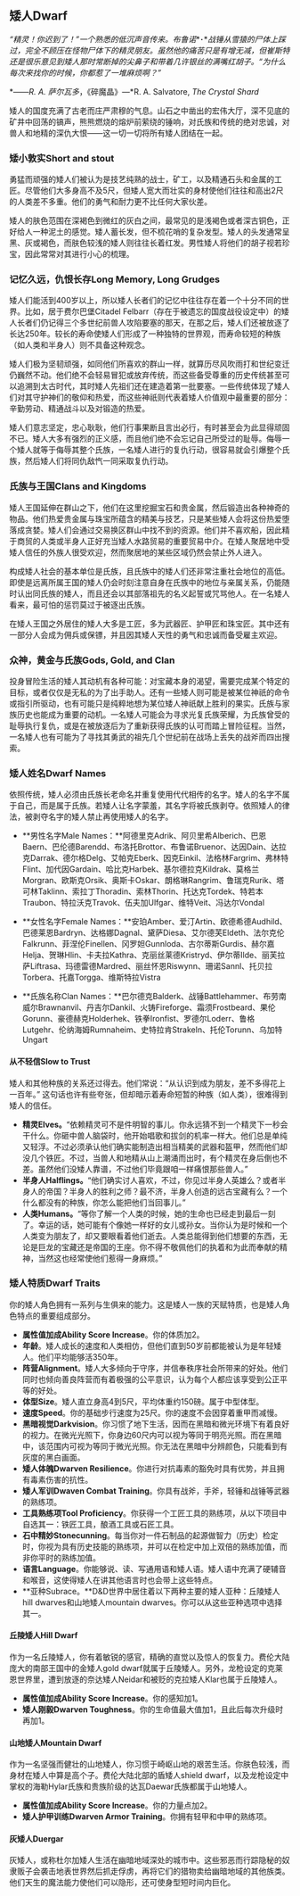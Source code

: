 ## 矮人Dwarf

​     *“精灵！你迟到了！”一个熟悉的低沉声音传来。布鲁诺**･**战锤从雪猿的尸体上踩过，完全不顾压在怪物尸体下的精灵朋友。虽然他的痛苦只是有增无减，但崔斯特还是很乐意见到矮人那时常断掉的尖鼻子和带着几许银丝的满嘴红胡子。“为什么每次来找你的时候，你都惹了一堆麻烦啊？”*

*——*R. A. 萨尔瓦多*，《碎魔晶》—*R. A. Salvatore, *The Crystal Shard*

​     矮人的国度充满了古老而庄严肃穆的气息。山石之中凿出的宏伟大厅，深不见底的矿井中回荡的镐声，熊熊燃烧的熔炉前萦绕的锤响，对氏族和传统的绝对忠诚，对兽人和地精的深仇大恨——这一切一切将所有矮人团结在一起。



### 矮小敦实Short and stout

​     勇猛而顽强的矮人们被认为是技艺纯熟的战士，矿工，以及精通石头和金属的工匠。尽管他们大多身高不及5尺，但矮人宽大而壮实的身材使他们往往和高出2尺的人类差不多重。他们的勇气和耐力更不比任何大家伙差。

​     矮人的肤色范围在深褐色到微红的灰白之间，最常见的是浅褐色或者深古铜色，正好给人一种泥土的感觉。矮人蓄长发，但不梳花哨的复杂发型。矮人的头发通常呈黑、灰或褐色，而肤色较浅的矮人则往往长着红发。男性矮人将他们的胡子视若珍宝，因此常常对其进行小心的梳理。



### 记忆久远，仇恨长存Long Memory, Long Grudges

​     矮人们能活到400岁以上，所以矮人长者们的记忆中往往存在着一个十分不同的世界。比如，居于费尔巴堡Citadel  Felbarr（存在于被遗忘的国度战役设定中）的矮人长者们仍记得三个多世纪前兽人攻陷要塞的那天，在那之后，矮人们还被放逐了长达250年。较长的寿命使矮人们形成了一种独特的世界观，而寿命较短的种族（如人类和半身人）则不具备这种观念。

​     矮人们极为坚韧顽强，如同他们所喜欢的群山一样，就算历尽风吹雨打和世纪变迁仍巍然不动。他们绝不会轻易冒犯或放弃传统，而这些备受尊重的历史传统甚至可以追溯到太古时代，其时矮人先祖们还在建造着第一批要塞。一些传统体现了矮人们对其守护神们的敬仰和热爱，而这些神祇则代表着矮人价值观中最重要的部分：辛勤劳动、精通战斗以及对锻造的热爱。

​     矮人们意志坚定，忠心耿耿，他们行事果断且言出必行，有时甚至会为此显得顽固不已。矮人大多有强烈的正义感，而且他们绝不会忘记自己所受过的耻辱。侮辱一个矮人就等于侮辱其整个氏族，一名矮人进行的复仇行动，很容易就会引爆整个氏族，然后矮人们将同仇敌忾一同采取复仇行动。



### 氏族与王国Clans and Kingdoms

​     矮人王国延伸在群山之下，他们在这里挖掘宝石和贵金属，然后锻造出各种神奇的物品。他们热爱贵金属与珠宝所蕴含的精美与技艺，只是某些矮人会将这份热爱堕落成贪婪。矮人们会通过交易换区群山中找不到的资源。他们并不喜欢船，因此精于商贸的人类或半身人正好充当矮人水路贸易的重要贸易中介。在矮人聚居地中受矮人信任的外族人很受欢迎，然而聚居地的某些区域仍然会禁止外人进入。

​     构成矮人社会的基本单位是氏族，且氏族中的矮人们还非常注重社会地位的高低。即使是远离所属王国的矮人仍会时刻注意自身在氏族中的地位与亲属关系，仍能随时认出同氏族的矮人，而且还会以其部落祖先的名义起誓或咒骂他人。在一名矮人看来，最可怕的惩罚莫过于被逐出氏族。

​     在矮人王国之外居住的矮人大多是工匠，多为武器匠、护甲匠和珠宝匠。其中还有一部分人会成为佣兵或保镖，并且因其矮人天性的勇气和忠诚而备受雇主欢迎。



### 众神，黄金与氏族Gods, Gold, and Clan

​     投身冒险生活的矮人其动机有各种可能：对宝藏本身的渴望，需要完成某个特定的目标，或者仅仅是无私的为了出手助人。还有一些矮人则可能是被某位神祇的命令或指引所驱动，也有可能只是纯粹地想为某位矮人神祇献上胜利的果实。氏族与家族历史也能成为重要的动机。一名矮人可能会为寻求光复氏族荣耀，为氏族曾受的耻辱执行复仇，或是在被放逐后为了重新获得氏族的认可而踏上冒险征程。当然，一名矮人也有可能为了寻找其勇武的祖先几个世纪前在战场上丢失的战斧而四出搜索。



### 矮人姓名Dwarf Names

​     依照传统，矮人必须由氏族长老命名并重复使用代代相传的名字。矮人的名字不属于自己，而是属于氏族。若矮人让名字蒙羞，其名字将被氏族剥夺。依照矮人的律法，被剥夺名字的矮人禁止再使用矮人的名字。

- **男性名字Male Names：**阿德里克Adrik、阿贝里希Alberich、巴恩Baern、巴伦德Barendd、布洛托Brottor、布鲁诺Bruenor、达因Dain、达拉克Darrak、德尔格Delg、艾帕克Eberk、因克Einkil、法格林Fargrim、弗林特Flint、加代因Gardain、哈比克Harbek、基尔德拉克Kildrak、莫格兰Morgran、欧斯克Orsik、奥斯卡Oskar、朗格琳Rangrim、鲁瑞克Rurik、塔可林Taklinn、索拉丁Thoradin、索林Thorin、托达克Tordek、特若本Traubon、特拉沃克Travok、伍夫加Ulfgar、维特Veit、冯达尔Vondal

- **女性名字Female Names：**安珀Amber、爱汀Artin、欧德希德Audhild、巴德莱恩Bardryn、达格娜Dagnal、黛萨Diesa、艾尔德芙Eldeth、法尔克伦Falkrunn、菲涅伦Finellen、冈罗妲Gunnloda、古尔蒂斯Gurdis、赫尔嘉Helja、贺琳Hlin、卡夫拉Kathra、克丽丝莱德Kristryd、伊尔蒂Ilde、丽芙拉萨Liftrasa、玛德雷德Mardred、丽丝怀恩Riswynn、珊诺Sannl、托贝拉Torbera、托嘉Torgga、维斯特拉Vistra

- **氏族名称Clan Names：**巴尔德克Balderk、战锤Battlehammer、布劳南威尔Brawnanvil、丹吉尔Dankil、火铸Fireforge、霜须Frostbeard、果伦Gorunn、豪德赫克Holderhek、铁拳Ironfist、罗德尔Loderr、鲁格Lutgehr、伦纳海姆Rumnaheim、史特拉肯Strakeln、托伦Torunn、乌加特Ungart



#### 从不轻信Slow to Trust

​    矮人和其他种族的关系还过得去。他们常说：“从认识到成为朋友，差不多得花上一百年。”  这句话也许有些夸张，但却暗示着寿命短暂的种族（如人类），很难得到矮人的信任。

- **精灵Elves。**“依赖精灵可不是件明智的事儿。你永远猜不到一个精灵下一秒会干什么。你砸中兽人脑袋时，他开始唱歌和拔剑的机率一样大。他们总是单纯又轻浮。不过必须承认他们确实能制造出相当精美的武器和盔甲，然而他们却没几个铁匠。不过，当兽人和地精从山上潮涌而出时，有个精灵在身后倒也不差。虽然他们没矮人靠谱，不过他们毕竟跟咱一样痛恨那些兽人。”
- **半身人Halflings。**“他们确实讨人喜欢，不过，你见过半身人英雄么？或者半身人的帝国？半身人的胜利之师？最不济，半身人创造的远古宝藏有么？一个什么都没有的种族，你怎么能把他们当回事儿。”
- **人类Humans。**“等你了解一个人类的时候，她的生命也已经走到最后一刻了。幸运的话，她可能有个像她一样好的女儿或孙女。当你认为是时候和一个人类变为朋友了，却又要眼看着他们逝去。人类总能得到他们想要的东西，无论是巨龙的宝藏还是帝国的王座。你不得不敬佩他们的执着和为此而奉献的精神，当然这也经常使他们惹得一身麻烦。”

 

### 矮人特质Dwarf Traits

​     你的矮人角色拥有一系列与生俱来的能力。这是矮人一族的天赋特质，也是矮人角色特点的重要组成部分。

- **属性值加成Ability Score Increase**。你的体质加2。
- **年龄**。矮人成长的速度和人类相仿，但他们直到50岁前都能被认为是年轻矮人。他们平均能够活350年。
- **阵营Alignment**。矮人大多倾向于守序，并信奉秩序社会所带来的好处。他们同时也倾向善良阵营而有着极强的公平意识，认为每个人都应该享受到公正平等的好处。
-  **体型Size**。矮人直立身高4到5尺，平均体重约150磅。属于中型体型。
- **速度Speed**。你的基础步行速度为25尺。你的速度不会因穿着重甲而减慢。
- **黑暗视觉Darkvision**。你习惯了地下生活，因而在黑暗和微光环境下有着良好的视力。在微光光照下，你身边60尺内可以视为等同于明亮光照。而在黑暗中，该范围内可视为等同于微光光照。你无法在黑暗中分辨颜色，只能看到有灰度的黑白画面。
- **矮人体魄Dwarven Resilience**。你进行对抗毒素的豁免时具有优势，并且拥有毒素伤害的抗性。
- **矮人军训Dwaven Combat Training**。你具有战斧，手斧，轻锤和战锤等武器的熟练项。
- **工具熟练项Tool Proficiency**。你获得一个工匠工具的熟练项，从以下项目中自选其一：铁匠工具，酿酒工具或石匠工具。
- **石中精妙Stonecunning**。每当你对一件石制品的起源做智力（历史）检定时，你视为具有历史技能的熟练项，并可以在检定中加上双倍的熟练加值，而非你平时的熟练加值。
- **语言Language**。你能够说、读、写通用语和矮人语。矮人语中充满了硬辅音和喉音，这使得矮人在讲其他语言时也会带上这些特点。
- **亚种Subrace。**D&D世界中居住着以下两种主要的矮人亚种：丘陵矮人hill  dwarves和山地矮人mountain  dwarves。你可以从这些亚种选项中选择其一。



#### 丘陵矮人Hill  Dwarf

​     作为一名丘陵矮人，你有着敏锐的感官，精确的直觉以及惊人的恢复力。费伦大陆庞大的南部王国中的金矮人gold dwarf就属于丘陵矮人。另外，龙枪设定的克莱恩世界里，遭到放逐的奈达矮人Neidar和被贬的克拉矮人Klar也属于丘陵矮人。

- **属性值加成Ability Score Increase**。你的感知加1。
- **矮人刚毅Dwarven Toughness**。你的生命值最大值加1，且此后每次升级时再加1。



#### 山地矮人Mountain Dwarf

​     作为一名坚强而健壮的山地矮人，你习惯于崎岖山地的艰苦生活。你肤色较浅，而身材在矮人中算是高个子。费伦大陆北部的盾矮人shield dwarf，以及龙枪设定中掌权的海勒Hylar氏族和贵族阶级的达瓦Daewar氏族都属于山地矮人。

- **属性值加成Ability Score Increase**。你的力量点加2。
- **矮人护甲训练Dwarven Armor Training**。你拥有轻甲和中甲的熟练项。



#### 灰矮人Duergar

​    灰矮人，或称杜尔加矮人生活在幽暗地域深处的城市中。这些邪恶而行踪隐秘的奴隶贩子会袭击地表世界然后抓走俘虏，再将它们的猎物卖给幽暗地域的其他族类。他们天生的魔法能力使他们可以隐形，还可使身型短时间内巨化。